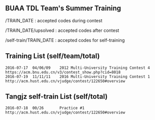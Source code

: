 ## BUAA TDL Team's Summer Training

/TRAIN_DATE : accepted codes during contest

/TRAIN_DATE/upsolved : accepted codes after contest

/self-train/TRAIN_DATE : accepted codes for self-training

## Training List (self/team/total)
	2016-07-17	04/06/09	2012 Multi-University Training Contest 4
	https://acm.bnu.edu.cn/v3/contest_show.php?cid=8018
	2016-07-19	11/11/11	2016 Multi-University Training Contest 1
	http://acm.hust.edu.cn/vjudge/contest/122650#overview

## Tangjz self-train List (self/total)
	2016-07-18	00/26		Practice #1
	http://acm.hust.edu.cn/vjudge/contest/122650#overview


